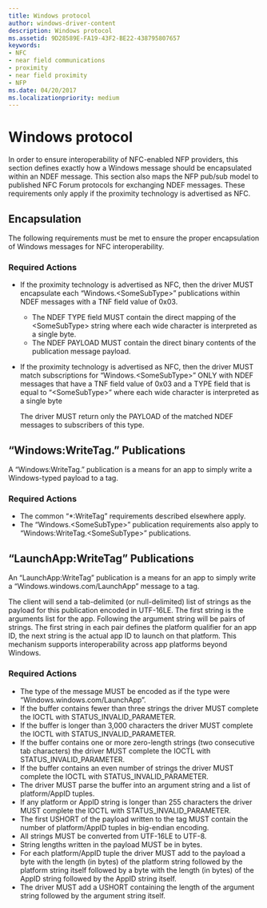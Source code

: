 ```yaml
---
title: Windows protocol
author: windows-driver-content
description: Windows protocol
ms.assetid: 9D28589E-FA19-43F2-BE22-438795807657
keywords:
- NFC
- near field communications
- proximity
- near field proximity
- NFP
ms.date: 04/20/2017
ms.localizationpriority: medium
---
```


# Windows protocol


In order to ensure interoperability of NFC-enabled NFP providers, this section defines exactly how a Windows message should be encapsulated within an NDEF message. This section also maps the NFP pub/sub model to published NFC Forum protocols for exchanging NDEF messages. These requirements only apply if the proximity technology is advertised as NFC.

## Encapsulation


The following requirements must be met to ensure the proper encapsulation of Windows messages for NFC interoperability.

### Required Actions

-   If the proximity technology is advertised as NFC, then the driver MUST encapsulate each “Windows.&lt;SomeSubType&gt;” publications within NDEF messages with a TNF field value of 0x03.
    -   The NDEF TYPE field MUST contain the direct mapping of the &lt;SomeSubType&gt; string where each wide character is interpreted as a single byte.
    -   The NDEF PAYLOAD MUST contain the direct binary contents of the publication message payload.
-   If the proximity technology is advertised as NFC, then the driver MUST match subscriptions for “Windows.&lt;SomeSubType&gt;” ONLY with NDEF messages that have a TNF field value of 0x03 and a TYPE field that is equal to “&lt;SomeSubType&gt;” where each wide character is interpreted as a single byte

    The driver MUST return only the PAYLOAD of the matched NDEF messages to subscribers of this type.

## “Windows:WriteTag.” Publications


A “Windows:WriteTag.” publication is a means for an app to simply write a Windows-typed payload to a tag.

### Required Actions

-   The common “\*:WriteTag” requirements described elsewhere apply.
-   The “Windows.&lt;SomeSubType&gt;” publication requirements also apply to “Windows:WriteTag.&lt;SomeSubType&gt;” publications.

## “LaunchApp:WriteTag” Publications


An “LaunchApp:WriteTag” publication is a means for an app to simply write a “Windows.windows.com/LaunchApp” message to a tag.

The client will send a tab-delimited (or null-delimited) list of strings as the payload for this publication encoded in UTF-16LE. The first string is the arguments list for the app. Following the argument string will be pairs of strings. The first string in each pair defines the platform qualifier for an app ID, the next string is the actual app ID to launch on that platform. This mechanism supports interoperability across app platforms beyond Windows.

### Required Actions

-   The type of the message MUST be encoded as if the type were “Windows.windows.com/LaunchApp”.
-   If the buffer contains fewer than three strings the driver MUST complete the IOCTL with STATUS\_INVALID\_PARAMETER.
-   If the buffer is longer than 3,000 characters the driver MUST complete the IOCTL with STATUS\_INVALID\_PARAMETER.
-   If the buffer contains one or more zero-length strings (two consecutive tab characters) the driver MUST complete the IOCTL with STATUS\_INVALID\_PARAMETER.
-   If the buffer contains an even number of strings the driver MUST complete the IOCTL with STATUS\_INVALID\_PARAMETER.
-   The driver MUST parse the buffer into an argument string and a list of platform/AppID tuples.
-   If any platform or AppID string is longer than 255 characters the driver MUST complete the IOCTL with STATUS\_INVALID\_PARAMETER.
-   The first USHORT of the payload written to the tag MUST contain the number of platform/AppID tuples in big-endian encoding.
-   All strings MUST be converted from UTF-16LE to UTF-8.
-   String lengths written in the payload MUST be in bytes.
-   For each platform/AppID tuple the driver MUST add to the payload a byte with the length (in bytes) of the platform string followed by the platform string itself followed by a byte with the length (in bytes) of the AppID string followed by the AppID string itself.
-   The driver MUST add a USHORT containing the length of the argument string followed by the argument string itself.

 

 





